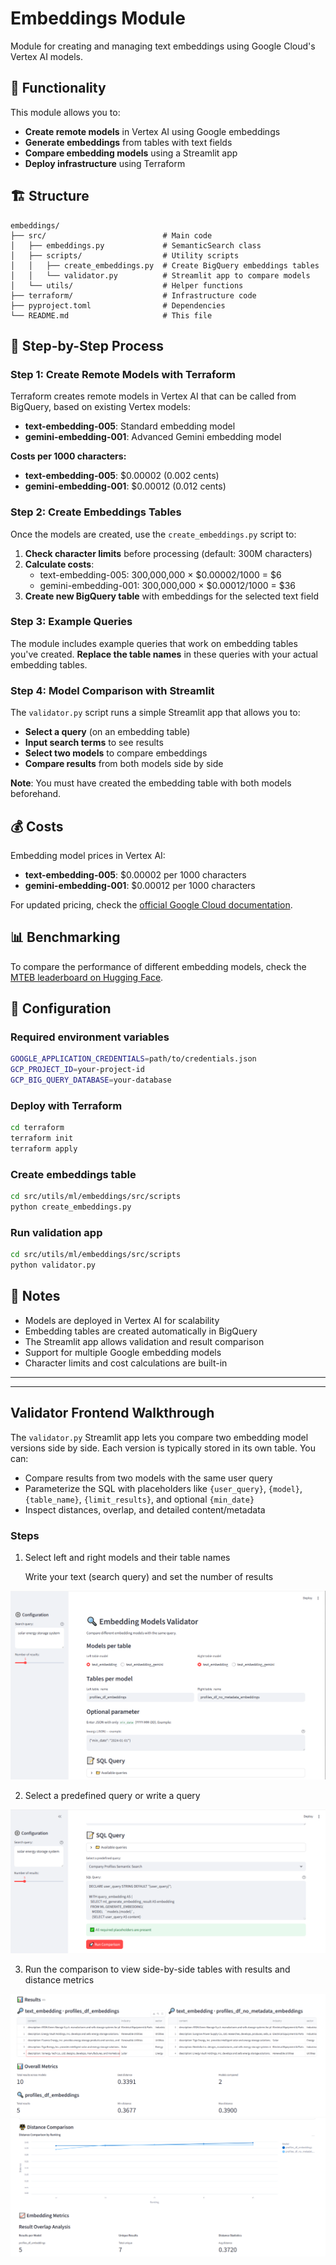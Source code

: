 # Embeddings Module

Module for creating and managing text embeddings using Google Cloud's Vertex AI models.

## 🎯 Functionality

This module allows you to:
- **Create remote models** in Vertex AI using Google embeddings
- **Generate embeddings** from tables with text fields
- **Compare embedding models** using a Streamlit app
- **Deploy infrastructure** using Terraform

## 🏗️ Structure

```
embeddings/
├── src/                          # Main code
│   ├── embeddings.py             # SemanticSearch class
│   ├── scripts/                  # Utility scripts
│   │   ├── create_embeddings.py  # Create BigQuery embeddings tables
│   │   └── validator.py          # Streamlit app to compare models
│   └── utils/                    # Helper functions
├── terraform/                    # Infrastructure code
├── pyproject.toml                # Dependencies
└── README.md                     # This file
```

## 🚀 Step-by-Step Process

### Step 1: Create Remote Models with Terraform

Terraform creates remote models in Vertex AI that can be called from BigQuery, based on existing Vertex models:

- **text-embedding-005**: Standard embedding model
- **gemini-embedding-001**: Advanced Gemini embedding model

**Costs per 1000 characters:**
- **text-embedding-005**: $0.00002 (0.002 cents)
- **gemini-embedding-001**: $0.00012 (0.012 cents)

### Step 2: Create Embeddings Tables

Once the models are created, use the `create_embeddings.py` script to:

1. **Check character limits** before processing (default: 300M characters)
2. **Calculate costs**:
   - text-embedding-005: 300,000,000 × $0.00002/1000 = $6
   - gemini-embedding-001: 300,000,000 × $0.00012/1000 = $36
3. **Create new BigQuery table** with embeddings for the selected text field

### Step 3: Example Queries

The module includes example queries that work on embedding tables you've created. **Replace the table names** in these queries with your actual embedding tables.

### Step 4: Model Comparison with Streamlit

The `validator.py` script runs a simple Streamlit app that allows you to:

- **Select a query** (on an embedding table)
- **Input search terms** to see results
- **Select two models** to compare embeddings
- **Compare results** from both models side by side

**Note**: You must have created the embedding table with both models beforehand.

## 💰 Costs

Embedding model prices in Vertex AI:

- **text-embedding-005**: $0.00002 per 1000 characters
- **gemini-embedding-001**: $0.00012 per 1000 characters

For updated pricing, check the [official Google Cloud documentation](https://cloud.google.com/vertex-ai/generative-ai/pricing?hl=es-419).

## 📊 Benchmarking

To compare the performance of different embedding models, check the [MTEB leaderboard on Hugging Face](https://huggingface.co/spaces/mteb/leaderboard?utm_source=chatgpt.com).

## 🔧 Configuration

### Required environment variables

```bash
GOOGLE_APPLICATION_CREDENTIALS=path/to/credentials.json
GCP_PROJECT_ID=your-project-id
GCP_BIG_QUERY_DATABASE=your-database
```

### Deploy with Terraform

```bash
cd terraform
terraform init
terraform apply
```

### Create embeddings table

```bash
cd src/utils/ml/embeddings/src/scripts
python create_embeddings.py
```

### Run validation app

```bash
cd src/utils/ml/embeddings/src/scripts
python validator.py
```

## 📝 Notes

- Models are deployed in Vertex AI for scalability
- Embedding tables are created automatically in BigQuery
- The Streamlit app allows validation and result comparison
- Support for multiple Google embedding models
- Character limits and cost calculations are built-in

---

---

## Validator Frontend Walkthrough

The `validator.py` Streamlit app lets you compare two embedding model versions side by side. Each version is typically stored in its own table. You can:

- Compare results from two models with the same user query
- Parameterize the SQL with placeholders like `{user_query}`, `{model}`, `{table_name}`, `{limit_results}`, and optional `{min_date}`
- Inspect distances, overlap, and detailed content/metadata

### Steps





1. Select left and right models and their table names

   Write your text (search query) and set the number of results

![Validator - Model Selection](assets/images/validator_frontend.PNG)

2. Select a predefined query or write a query 

![Validator - Model Selection](assets/images/validator_frontend2.PNG)

3. Run the comparison to view side-by-side tables with results and distance metrics

![Validator - Results Side by Side](assets/images/validator_frontend3.PNG)
![Validator - Metrics](assets/images/validator_frontend4.PNG)

